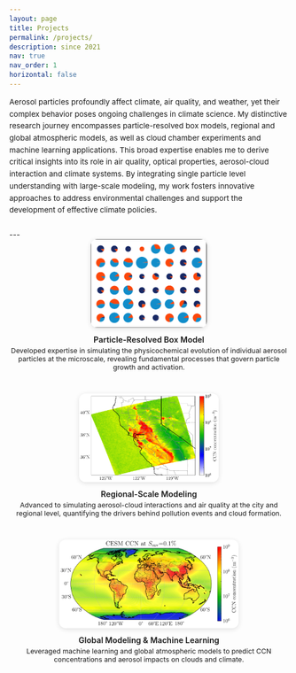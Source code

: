 ```yaml
---
layout: page
title: Projects
permalink: /projects/
description: since 2021
nav: true
nav_order: 1
horizontal: false
---
```


<div style="font-size:0.97em; line-height:1.6; max-width:700px; margin: 0 auto 24px auto;">
Aerosol particles profoundly affect climate, air quality, and weather, yet their complex behavior poses ongoing challenges in climate science. My distinctive research journey encompasses particle-resolved box models, regional and global atmospheric models, as well as cloud chamber experiments and machine learning applications. This broad expertise enables me to derive critical insights into its role in air quality, optical properties, aerosol-cloud interaction and climate systems. By integrating single particle level understanding with large-scale modeling, my work fosters innovative approaches to address environmental challenges and support the development of effective climate policies.
</div>
---

<div style="display: flex; flex-direction: column; align-items: center; gap: 40px; max-width: 600px; margin: 0 auto; font-size: 0.95em;">

  <div style="text-align: center;">
    <img src="/assets/img/box_scale.pdf" style="height:160px; border-radius: 12px; box-shadow: 0 2px 8px #2222;" alt="Box Scale">
    <div style="margin-top:10px; font-weight: 600; font-size: 1.08em;">Particle-Resolved Box Model</div>
    <div style="font-size: 0.93em; margin-top: 4px;">
      Developed expertise in simulating the physicochemical evolution of individual aerosol particles at the microscale, revealing fundamental processes that govern particle growth and activation.
    </div>
  </div>

  <div style="text-align: center;">
    <img src="/assets/img/regional_scale.pdf" style="height:160px; border-radius: 12px; box-shadow: 0 2px 8px #2222;" alt="Regional Scale">
    <div style="margin-top:10px; font-weight: 600; font-size: 1.08em;">Regional-Scale Modeling</div>
    <div style="font-size: 0.93em; margin-top: 4px;">
      Advanced to simulating aerosol-cloud interactions and air quality at the city and regional level, quantifying the drivers behind pollution events and cloud formation.
    </div>
  </div>

  <div style="text-align: center;">
    <img src="/assets/img/global_scale.pdf" style="height:160px; border-radius: 12px; box-shadow: 0 2px 8px #2222;" alt="Global Scale">
    <div style="margin-top:10px; font-weight: 600; font-size: 1.08em;">Global Modeling & Machine Learning</div>
    <div style="font-size: 0.93em; margin-top: 4px;">
      Leveraged machine learning and global atmospheric models to predict CCN concentrations and aerosol impacts on clouds and climate.
    </div>
  </div>

</div>